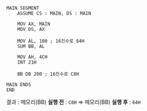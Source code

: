 ```assembly
MAIN SEGMENT
	ASSUME CS : MAIN, DS : MAIN

	MOV AX, MAIN
	MOV DS, AX

	MOV AL, 100 ; 16진수로 64H
	SUM BB, AL

	MOV AH, 4CH
	INT 21H

	BB DB 200 ; 16진수로 C8H

MAIN ENDS
END
```
결과 : 메모리(BB) **실행 전** : ```C8H``` => 메모리(BB) **실행 후** : ```64H```

